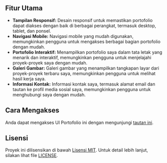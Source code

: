 

## Fitur Utama

- **Tampilan Responsif:** Desain responsif untuk memastikan portofolio dapat diakses dengan baik di berbagai perangkat, termasuk desktop, tablet, dan ponsel.
- **Navigasi Mobile:** Navigasi mobile yang mudah digunakan, memungkinkan pengguna untuk mengakses berbagai bagian portofolio dengan mudah.
- **Portofolio Interaktif:** Menampilkan portofolio saya dalam tata letak yang menarik dan interaktif, memungkinkan pengguna untuk menjelajahi proyek-proyek saya dengan mudah.
- **Galeri Gambar:** Galeri gambar yang menampilkan tangkapan layar dari proyek-proyek terbaru saya, memungkinkan pengguna untuk melihat hasil kerja saya.
- **Informasi Kontak:** Informasi kontak saya, termasuk alamat email dan tautan ke profil media sosial saya, memungkinkan pengguna untuk menghubungi saya dengan mudah.

## Cara Mengakses

Anda dapat mengakses UI Portofolio ini dengan mengunjungi [tautan ini](https://muhsalfazi-portofolio.netlify.app/).

## Lisensi

Proyek ini dilisensikan di bawah [Lisensi MIT](LICENSE). Untuk detail lebih lanjut, silakan lihat file [LICENSE](LICENSE).
